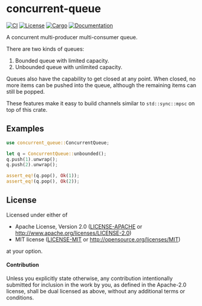 # concurrent-queue

[![CI](https://github.com/smol-rs/concurrent-queue/actions/workflows/ci.yml/badge.svg)](
https://github.com/smol-rs/concurrent-queue/actions/workflows/ci.yml)
[![License](https://img.shields.io/badge/license-Apache--2.0_OR_MIT-blue.svg)](
https://github.com/smol-rs/concurrent-queue)
[![Cargo](https://img.shields.io/crates/v/concurrent-queue.svg)](
https://crates.io/crates/concurrent-queue)
[![Documentation](https://docs.rs/concurrent-queue/badge.svg)](
https://docs.rs/concurrent-queue)

A concurrent multi-producer multi-consumer queue.

There are two kinds of queues:

1. Bounded queue with limited capacity.
2. Unbounded queue with unlimited capacity.

Queues also have the capability to get closed at any point. When closed, no more items can be
pushed into the queue, although the remaining items can still be popped.

These features make it easy to build channels similar to `std::sync::mpsc` on top of this
crate.

## Examples

```rust
use concurrent_queue::ConcurrentQueue;

let q = ConcurrentQueue::unbounded();
q.push(1).unwrap();
q.push(2).unwrap();

assert_eq!(q.pop(), Ok(1));
assert_eq!(q.pop(), Ok(2));
```

## License

Licensed under either of

 * Apache License, Version 2.0 ([LICENSE-APACHE](LICENSE-APACHE) or http://www.apache.org/licenses/LICENSE-2.0)
 * MIT license ([LICENSE-MIT](LICENSE-MIT) or http://opensource.org/licenses/MIT)

at your option.

#### Contribution

Unless you explicitly state otherwise, any contribution intentionally submitted
for inclusion in the work by you, as defined in the Apache-2.0 license, shall be
dual licensed as above, without any additional terms or conditions.
